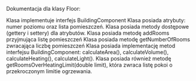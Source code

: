 Dokumentacja dla klasy Floor:

Klasa implementuje interfejs BuildingComponent
Klasa posiada atrybuty: numer poziomu oraz lista pomieszczeń.
Klasa posiada metody dostępowe (gettery i settery) dla atrybutów.
Klasa posiada metodę addRooms przyjmująca listę pomieszczeń
Klasa posiada metodę getNumberOfRooms zwracająca liczbę pomieszczeń
Klasa posiada implementację metod interfejsu BuildingComponent: calculateArea(), calculateVolume(), calculateHeating(), calculateLight().
Klasa posiada również metodę getRoomsOverHeatingLimit(double limit), która zwraca listę pokoi o przekroczonym limitie ogrzewania.